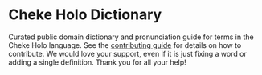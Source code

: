 
# Cheke Holo Dictionary

Curated public domain dictionary and pronunciation guide for terms in the Cheke Holo language. See the [contributing guide](https://github.com/drumworkteam/term/blob/make/.github/contributing.md) for details on how to contribute. We would love your support, even if it is just fixing a word or adding a single definition. Thank you for all your help!
